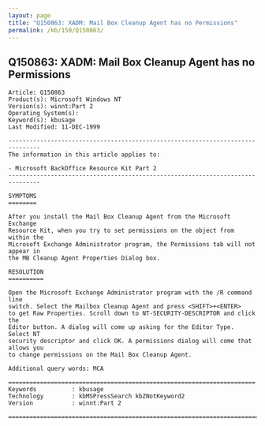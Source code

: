 ```yaml
---
layout: page
title: "Q150863: XADM: Mail Box Cleanup Agent has no Permissions"
permalink: /kb/150/Q150863/
---
```


## Q150863: XADM: Mail Box Cleanup Agent has no Permissions

	Article: Q150863
	Product(s): Microsoft Windows NT
	Version(s): winnt:Part 2
	Operating System(s): 
	Keyword(s): kbusage
	Last Modified: 11-DEC-1999
	
	-------------------------------------------------------------------------------
	The information in this article applies to:
	
	- Microsoft BackOffice Resource Kit Part 2 
	-------------------------------------------------------------------------------
	
	SYMPTOMS
	========
	
	After you install the Mail Box Cleanup Agent from the Microsoft Exchange
	Resource Kit, when you try to set permissions on the object from within the
	Microsoft Exchange Administrator program, the Permissions tab will not appear in
	the MB Cleanup Agent Properties Dialog box.
	
	RESOLUTION
	==========
	
	Open the Microsoft Exchange Administrator program with the /R command line
	switch. Select the Mailbox Cleanup Agent and press <SHIFT>+<ENTER>
	to get Raw Properties. Scroll down to NT-SECURITY-DESCRIPTOR and click the
	Editor button. A dialog will come up asking for the Editor Type. Select NT
	security descriptor and click OK. A permissions dialog will come that allows you
	to change permissions on the Mail Box Cleanup Agent.
	
	Additional query words: MCA
	
	======================================================================
	Keywords          : kbusage 
	Technology        : kbMSPressSearch kbZNotKeyword2
	Version           : winnt:Part 2
	
	=============================================================================
	
